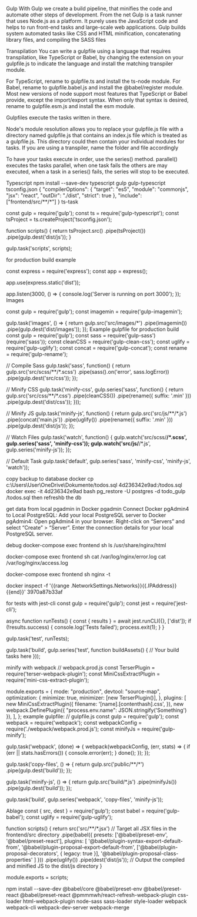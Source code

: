 Gulp
With Gulp we create a build pipeline, that minifies the code and automate other steps of development.
From the net
Gulp is a task runner that uses Node.js as a platform. It purely uses the JavaScript code and helps to run front-end tasks and large-scale web applications. Gulp builds system automated tasks like CSS and HTML minification, concatenating library files, and compiling the SASS files

Transpilation
You can write a gulpfile using a language that requires transpilation, like TypeScript or Babel, by changing the extension on your gulpfile.js to indicate the language and install the matching transpiler module.

For TypeScript, rename to gulpfile.ts and install the ts-node module.
For Babel, rename to gulpfile.babel.js and install the @babel/register module.
Most new versions of node support most features that TypeScript or Babel provide, except the import/export syntax. When only that syntax is desired, rename to gulpfile.esm.js and install the esm module.

Gulpfiles execute the tasks written in there.

Node's module resolution allows you to replace your gulpfile.js file with a directory named gulpfile.js that contains an index.js file which is treated as a gulpfile.js. This directory could then contain your individual modules for tasks. If you are using a transpiler, name the folder and file accordingly

To have your tasks execute in order, use the series() method.
parallel() executes the tasks parallel, when one task fails the others are may executed, when a task in a series() fails, the series will stop to be executed.

Typescript
npm install --save-dev typescript gulp gulp-typescript
tsconfig.json
{
  "compilerOptions": {
    "target": "es5",
    "module": "commonjs",
    "jsx": "react",
    "outDir": "./dist",
    "strict": true
  },
  "include": ["frontend/src/**/*"]
}
ts-task

const gulp = require('gulp');
const ts = require('gulp-typescript');
const tsProject = ts.createProject('tsconfig.json');

function scripts() {
  return tsProject.src()
    .pipe(tsProject())
    .pipe(gulp.dest('dist/js'));
}

gulp.task('scripts', scripts);

for production build example

const express = require('express');
const app = express();

app.use(express.static('dist'));

app.listen(3000, () => {
  console.log('Server is running on port 3000');
});
Images

const gulp = require('gulp');
const imagemin = require('gulp-imagemin');

gulp.task('images', () => {
  return gulp.src('src/images/*')
    .pipe(imagemin())
    .pipe(gulp.dest('dist/images'));
});
Example gulpfile for production build
const gulp = require('gulp');
const sass = require('gulp-sass')(require('sass'));
const cleanCSS = require('gulp-clean-css');
const uglify = require('gulp-uglify');
const concat = require('gulp-concat');
const rename = require('gulp-rename');

// Compile Sass
gulp.task('sass', function() {
  return gulp.src('src/scss/**/*.scss')
    .pipe(sass().on('error', sass.logError))
    .pipe(gulp.dest('src/css'));
});

// Minify CSS
gulp.task('minify-css', gulp.series('sass', function() {
  return gulp.src('src/css/**/*.css')
    .pipe(cleanCSS())
    .pipe(rename({ suffix: '.min' }))
    .pipe(gulp.dest('dist/css'));
}));

// Minify JS
gulp.task('minify-js', function() {
  return gulp.src('src/js/**/*.js')
    .pipe(concat('main.js'))
    .pipe(uglify())
    .pipe(rename({ suffix: '.min' }))
    .pipe(gulp.dest('dist/js'));
});

// Watch Files
gulp.task('watch', function() {
  gulp.watch('src/scss/**/*.scss', gulp.series('sass', 'minify-css'));
  gulp.watch('src/js/**/*.js', gulp.series('minify-js'));
});

// Default Task
gulp.task('default', gulp.series('sass', 'minify-css', 'minify-js', 'watch'));

copy backup to database
docker cp c:\Users\User\OneDrive\Dokumente/todos.sql 4d236342e9ad:/todos.sql
docker exec -it 4d236342e9ad bash
pg_restore -U postgres -d todo_gulp /todos.sql
then refreshb the db

get data from local pgadmin in Docker pgadmin
Connect Docker pgAdmin4 to Local PostgreSQL:
Add your local PostgreSQL server to Docker pgAdmin4:
Open pgAdmin4 in your browser.
Right-click on “Servers” and select “Create” > “Server”.
Enter the connection details for your local PostgreSQL server.

debug
docker-compose exec frontend sh
ls /usr/share/nginx/html

docker-compose exec frontend sh
cat /var/log/nginx/error.log
cat /var/log/nginx/access.log

docker-compose exec frontend sh
nginx -t

docker inspect -f '{{range .NetworkSettings.Networks}}{{.IPAddress}}{{end}}' 3970a87b33af

for tests with jest-cli
const gulp = require('gulp');
const jest = require('jest-cli');

async function runTests() {
  const { results } = await jest.runCLI({}, ['dist']);
  if (!results.success) {
    console.log('Tests failed');
    process.exit(1);
  }
}

gulp.task('test', runTests);

gulp.task('build', gulp.series('test', function buildAssets() {
  // Your build tasks here
}));

minify with webpack
// webpack.prod.js
const TerserPlugin = require('terser-webpack-plugin');
const MiniCssExtractPlugin = require('mini-css-extract-plugin');

module.exports = {
    mode: "production",
    devtool: "source-map",
    optimization: {
        minimize: true,
        minimizer: [new TerserPlugin()],
    },
    plugins: [
        new MiniCssExtractPlugin({
            filename: '[name].[contenthash].css',
        }),
        new webpack.DefinePlugin({
            "process.env.name": JSON.stringify('Something')
        }),
    ],
};
example gulpfile:
// gulpfile.js
const gulp = require('gulp');
const webpack = require('webpack');
const webpackConfig = require('./webpack/webpack.prod.js');
const minifyJs = require('gulp-minify');

gulp.task('webpack', (done) => {
    webpack(webpackConfig, (err, stats) => {
        if (err || stats.hasErrors()) {
            console.error(err);
        }
        done();
    });
});

gulp.task('copy-files', () => {
    return gulp.src('public/**/*')
        .pipe(gulp.dest('build'));
});

gulp.task('minify-js', () => {
    return gulp.src('build/*.js')
        .pipe(minifyJs())
        .pipe(gulp.dest('build'));
});

gulp.task('build', gulp.series('webpack', 'copy-files', 'minify-js'));


Ablage
const { src, dest } = require('gulp');
const babel = require('gulp-babel');
const uglify = require('gulp-uglify');

function scripts() {
  return src('src/**/*.jsx') // Target all JSX files in the frontend/src directory
    .pipe(babel({
      presets: ['@babel/preset-env', '@babel/preset-react'],
      plugins: [
        '@babel/plugin-syntax-export-default-from',
        '@babel/plugin-proposal-export-default-from',
        ['@babel/plugin-proposal-decorators', { legacy: true }],
        '@babel/plugin-proposal-class-properties'
      ]
    }))
    .pipe(uglify())
    .pipe(dest('dist/js')); // Output the compiled and minified JS to the dist/js directory
}

module.exports = scripts;

npm install --save-dev @babel/core @babel/preset-env @babel/preset-react @babel/preset-react @pmmmwh/react-refresh-webpack-plugin css-loader html-webpack-plugin node-sass sass-loader style-loader webpack webpack-cli webpack-dev-server webpack-merge




